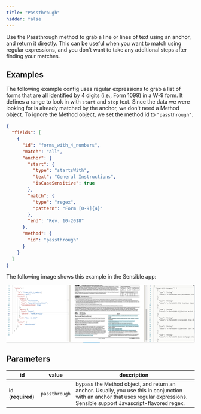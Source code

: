 ```yaml
---
title: "Passthrough"
hidden: false
---
```

Use the Passthrough method to grab a line or lines of text using an anchor, and return it directly. This can be useful when you want to match using regular expressions, and you don’t want to take any additional steps after finding your matches. 



Examples
----

The following example config uses regular expressions to grab a list of forms that are all identified by 4 digits (i.e., Form 1099) in a W-9 form. It defines a range to look in with  `start` and `stop` text. Since the data we were looking for is already matched by the anchor, we don't need a Method object. To ignore the Method object, we set the method id to  `"passthrough"`. 

```json
{
  "fields": [
    {
      "id": "forms_with_4_numbers",
      "match": "all",
      "anchor": {
        "start": {
          "type": "startsWith",
          "text": "General Instructions",
          "isCaseSensitive": true
        },
        "match": {
          "type": "regex",
          "pattern": "Form [0-9]{4}"
        },
        "end": "Rev. 10-2018"
      },
      "method": {
        "id": "passthrough"
      }
    }
  ]
}
```

The following image shows this example in the Sensible app:

![](https://raw.githubusercontent.com/sensible-hq/sensible-docs/main/readme-sync/assets/images/v0/passthrough_regex.png)

Parameters
----

| id                | value         | description                                                  |
| ----------------- | ------------- | ------------------------------------------------------------ |
| id (**required**) | `passthrough` | bypass the Method object, and return an anchor. Usually, you use this in conjunction with an anchor that uses regular expressions. Sensible support Javascript-flavored regex. |